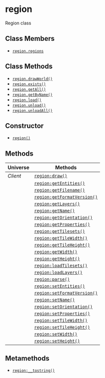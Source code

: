 region
======

Region class

Class Members
-------------

* [`region.regions`](api/region.regions)

Class Methods
-------------

* [`region.drawWorld()`](api/region.drawWorld)
* [`region.exists()`](api/region.exists)
* [`region.getAll()`](api/region.getAll)
* [`region.getByName()`](api/region.getByName)
* [`region.load()`](api/region.load)
* [`region.unload()`](api/region.unload)
* [`region.unloadAll()`](api/region.unloadAll)

Constructor
-----------

* [`region()`](api/region.region)

Methods
-------

| Universe  | Methods                                                    |
| --------- | ---------------------------------------------------------- |
| *Client*  | [`region:draw()`](api/region.draw)                         |
|           | [`region:getEntities()`](api/region.getEntities)           |
|           | [`region:getFilename()`](api/region.getFilename)           |
|           | [`region:getFormatVersion()`](api/region.getFormatVersion) |
|           | [`region:getLayers()`](api/region.getLayers)               |
|           | [`region:getName()`](api/region.getName)                   |
|           | [`region:getOrientation()`](api/region.getOrientation)     |
|           | [`region:getProperties()`](api/region.getProperties)       |
|           | [`region:getTilesets()`](api/region.getTilesets)           |
|           | [`region:getTileWidth()`](api/region.getTileWidth)         |
|           | [`region:getTileHeight()`](api/region.getTileHeight)       |
|           | [`region:getWidth()`](api/region.getWidth)                 |
|           | [`region:getHeight()`](api/region.getHeight)               |
|           | [`region:loadTilesets()`](api/region.loadTilesets)         |
|           | [`region:loadLayers()`](api/region.loadLayers)             |
|           | [`region:parse()`](api/region.parse)                       |
|           | [`region:setEntities()`](api/region.setEntities)           |
|           | [`region:setFormatVersion()`](api/region.setFormatVersion) |
|           | [`region:setName()`](api/region.setName)                   |
|           | [`region:setOrientation()`](api/region.setOrientation)     |
|           | [`region:setProperties()`](api/region.setProperties)       |
|           | [`region:setTileWidth()`](api/region.setTileWidth)         |
|           | [`region:setTileHeight()`](api/region.setTileHeight)       |
|           | [`region:setWidth()`](api/region.setWidth)                 |
|           | [`region:setHeight()`](api/region.setHeight)               |

Metamethods
-----------

* [`region:__tostring()`](api/region.__tostring)

